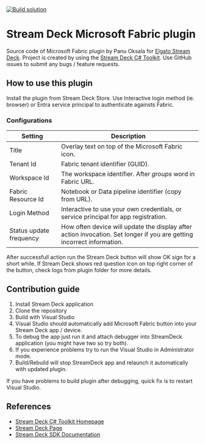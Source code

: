 [![Build solution](https://github.com/panuoksala/streamdeck-fabric-plugin/actions/workflows/dotnet-build.yml/badge.svg)](https://github.com/panuoksala/streamdeck-fabric-plugin/actions/workflows/dotnet-build.yml)

# Stream Deck Microsoft Fabric plugin

Source code of Microsoft Fabric plugin by Panu Oksala for [Elgato Stream Deck][Stream Deck].
Project is created by using the [Stream Deck C# Toolkit][Stream Deck C# Toolkit Homepage].
Use GitHub issues to submit any bugs / feature requests.

## How to use this plugin

Install the plugin from Stream Deck Store. Use Interactive login method (ie. browser) or Entra service principal to authenticate againsts Fabric.

### Configurations

| Setting                   | Description|
|---------------------------|------------|
| Title                     |Overlay text on top of the Microsoft Fabric icon.|
| Tenant Id                 |Fabric tenant identifier (GUID).|
| Workspace Id              |The workspace identifier. After *groups* word in Fabric URL.|
| Fabric Resource Id        |Notebook or Data pipeline identifier (copy from URL).|
| Login Method              |Interactive to use your own credentials, or service principal for app registration.|
| Status update frequency   |How often device will update the display after action invocation. Set longer if you are getting incorrect information.|

After successfull action run the Stream Deck button will show OK sign for a short while.
If Stream Deck shows red question icon on top right corner of the button, check logs from plugin folder for more details.

## Contribution guide

1. Install Stream Deck application
2. Clone the repository
3. Build with Visual Studio
4. Visual Studio should automatically add Microsoft Fabric button into your Stream Deck app / device.
5. To debug the app just run it and attach debugger into StreamDeck application (you might have two so try both).
6. If you experience problems try to run the Visual Studio in Administrator mode.
7. Build/Rebuild will stop StreamDeck app and relaunch it automatically with updated plugin.

If you have problems to build plugin after debugging, quick fix is to restart Visual Studio.


## References

* [Stream Deck C# Toolkit Homepage](https://github.com/FritzAndFriends/StreamDeckToolkit)
* [Stream Deck Page][Stream Deck]
* [Stream Deck SDK Documentation][Stream Deck SDK]

<!-- References -->
[Stream Deck]: https://www.elgato.com/en/gaming/stream-deck "Elgato's Stream Deck landing page for the hardware, software, and SDK"
[Stream Deck C# Toolkit Homepage]: https://github.com/FritzAndFriends/StreamDeckToolkit "C# Stream Deck library"
[Stream Deck software]: https://www.elgato.com/gaming/downloads "Download the Stream Deck software"
[Stream Deck SDK]: https://developer.elgato.com/documentation/stream-deck "Elgato's online SDK documentation"
[Style Guide]: https://developer.elgato.com/documentation/stream-deck/sdk/style-guide/ "The Stream Deck SDK Style Guide"
[Manifest file]: https://developer.elgato.com/documentation/stream-deck/sdk/manifest "Definition of elements in the manifest.json file"
